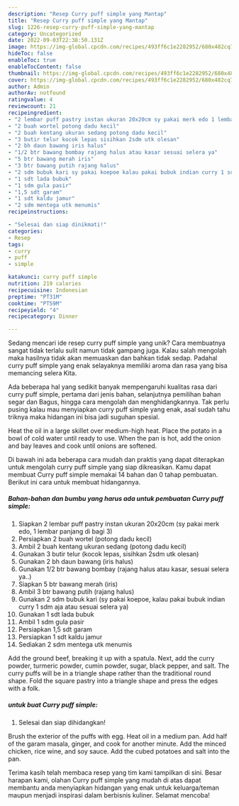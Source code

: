 ```yaml
---
description: "Resep Curry puff simple yang Mantap"
title: "Resep Curry puff simple yang Mantap"
slug: 1226-resep-curry-puff-simple-yang-mantap
category: Uncategorized
date: 2022-09-03T22:38:50.131Z
image: https://img-global.cpcdn.com/recipes/493ff6c1e2282952/680x482cq70/curry-puff-simple-foto-resep-utama.jpg
hideToc: false
enableToc: true
enableTocContent: false
thumbnail: https://img-global.cpcdn.com/recipes/493ff6c1e2282952/680x482cq70/curry-puff-simple-foto-resep-utama.jpg
cover: https://img-global.cpcdn.com/recipes/493ff6c1e2282952/680x482cq70/curry-puff-simple-foto-resep-utama.jpg
author: Admin
authorAv: notfound
ratingvalue: 4
reviewcount: 21
recipeingredient:
- "2 lembar puff pastry instan ukuran 20x20cm sy pakai merk edo 1 lembar panjang di bagi 3"
- "2 buah wortel potong dadu kecil"
- "2 buah kentang ukuran sedang potong dadu kecil"
- "3 butir telur kocok lepas sisihkan 2sdm utk olesan"
- "2 bh daun bawang iris halus"
- "1/2 btr bawang bombay rajang halus atau kasar sesuai selera ya"
- "5 btr bawang merah iris"
- "3 btr bawang putih rajang halus"
- "2 sdm bubuk kari sy pakai koepoe kalau pakai bubuk indian curry 1 sdm aja atau sesuai selera ya"
- "1 sdt lada bubuk"
- "1 sdm gula pasir"
- "1,5 sdt garam"
- "1 sdt kaldu jamur"
- "2 sdm mentega utk menumis"
recipeinstructions:

- "Selesai dan siap dinikmati!"
categories:
- Resep
tags:
- curry
- puff
- simple

katakunci: curry puff simple 
nutrition: 219 calories
recipecuisine: Indonesian
preptime: "PT31M"
cooktime: "PT59M"
recipeyield: "4"
recipecategory: Dinner

---
```





Sedang mencari ide resep curry puff simple yang unik? Cara membuatnya sangat tidak terlalu sulit namun tidak gampang juga. Kalau salah mengolah maka hasilnya tidak akan memuaskan dan bahkan tidak sedap. Padahal curry puff simple yang enak selayaknya memiliki aroma dan rasa yang bisa memancing selera Kita.





Ada beberapa hal yang sedikit banyak mempengaruhi kualitas rasa dari curry puff simple, pertama dari jenis bahan, selanjutnya pemilihan bahan segar dan Bagus, hingga cara mengolah dan menghidangkannya. Tak perlu pusing kalau mau menyiapkan curry puff simple yang enak,      asal sudah tahu triknya maka hidangan ini bisa jadi suguhan spesial.














Heat the oil in a large skillet over medium-high heat. Place the potato in a bowl of cold water until ready to use. When the pan is hot, add the onion and bay leaves and cook until onions are softened.






Di bawah ini ada beberapa cara mudah dan praktis yang dapat diterapkan untuk mengolah curry puff simple yang siap dikreasikan. Kamu dapat membuat Curry puff simple memakai 14 bahan dan 0 tahap pembuatan. Berikut ini cara untuk membuat hidangannya.

<!--inarticleads1-->

##### Bahan-bahan dan bumbu yang harus ada untuk pembuatan Curry puff simple:

1. Siapkan 2 lembar puff pastry instan ukuran 20x20cm (sy pakai merk edo, 1 lembar panjang di bagi 3)
1. Persiapkan 2 buah wortel (potong dadu kecil)
1. Ambil 2 buah kentang ukuran sedang (potong dadu kecil)
1. Gunakan 3 butir telur (kocok lepas, sisihkan 2sdm utk olesan)
1. Gunakan 2 bh daun bawang (iris halus)
1. Gunakan 1/2 btr bawang bombay (rajang halus atau kasar, sesuai selera ya..)
1. Siapkan 5 btr bawang merah (iris)
1. Ambil 3 btr bawang putih (rajang halus)
1. Gunakan 2 sdm bubuk kari (sy pakai koepoe, kalau pakai bubuk indian curry 1 sdm aja atau sesuai selera ya)
1. Gunakan 1 sdt lada bubuk
1. Ambil 1 sdm gula pasir
1. Persiapkan 1,5 sdt garam
1. Persiapkan 1 sdt kaldu jamur
1. Sediakan 2 sdm mentega utk menumis


Add the ground beef, breaking it up with a spatula. Next, add the curry powder, turmeric powder, cumin powder, sugar, black pepper, and salt. The curry puffs will be in a triangle shape rather than the traditional round shape. Fold the square pastry into a triangle shape and press the edges with a folk. 

<!--inarticleads2-->

#####  untuk buat Curry puff simple:


1. Selesai dan siap dihidangkan!

Brush the exterior of the puffs with egg. Heat oil in a medium pan. Add half of the garam masala, ginger, and cook for another minute. Add the minced chicken, rice wine, and soy sauce. Add the cubed potatoes and salt into the pan. 

Terima kasih telah membaca resep yang tim kami tampilkan di sini. Besar harapan kami, olahan Curry puff simple yang mudah di atas dapat membantu anda menyiapkan hidangan yang enak untuk keluarga/teman maupun menjadi inspirasi dalam berbisnis kuliner. Selamat mencoba!
